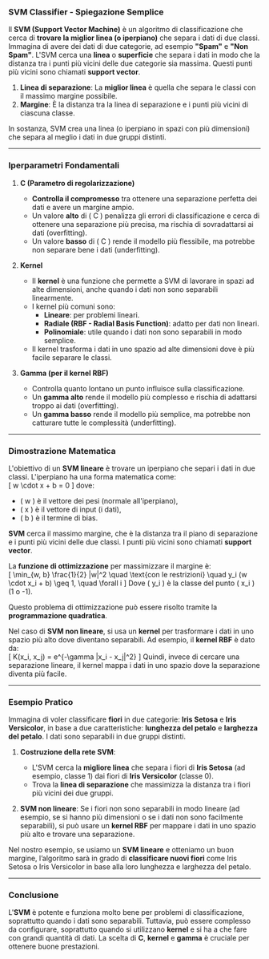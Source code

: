 ### **SVM Classifier - Spiegazione Semplice**  
Il **SVM (Support Vector Machine)** è un algoritmo di classificazione che cerca di **trovare la miglior linea (o iperpiano)** che separa i dati di due classi. Immagina di avere dei dati di due categorie, ad esempio **"Spam"** e **"Non Spam"**. L'SVM cerca una **linea** o **superficie** che separa i dati in modo che la distanza tra i punti più vicini delle due categorie sia massima. Questi punti più vicini sono chiamati **support vector**.

1. **Linea di separazione**: La **miglior linea** è quella che separa le classi con il massimo margine possibile.
2. **Margine**: È la distanza tra la linea di separazione e i punti più vicini di ciascuna classe.

In sostanza, SVM crea una linea (o iperpiano in spazi con più dimensioni) che separa al meglio i dati in due gruppi distinti.

---

### **Iperparametri Fondamentali**

1. **C (Parametro di regolarizzazione)**  
   - **Controlla il compromesso** tra ottenere una separazione perfetta dei dati e avere un margine ampio.  
   - Un valore **alto** di \( C \) penalizza gli errori di classificazione e cerca di ottenere una separazione più precisa, ma rischia di sovradattarsi ai dati (overfitting).  
   - Un valore **basso** di \( C \) rende il modello più flessibile, ma potrebbe non separare bene i dati (underfitting).

2. **Kernel**  
   - Il **kernel** è una funzione che permette a SVM di lavorare in spazi ad alte dimensioni, anche quando i dati non sono separabili linearmente.  
   - I kernel più comuni sono:
     - **Lineare**: per problemi lineari.  
     - **Radiale (RBF - Radial Basis Function)**: adatto per dati non lineari.  
     - **Polinomiale**: utile quando i dati non sono separabili in modo semplice.  
   - Il kernel trasforma i dati in uno spazio ad alte dimensioni dove è più facile separare le classi.

3. **Gamma (per il kernel RBF)**  
   - Controlla quanto lontano un punto influisce sulla classificazione.  
   - Un **gamma alto** rende il modello più complesso e rischia di adattarsi troppo ai dati (overfitting).  
   - Un **gamma basso** rende il modello più semplice, ma potrebbe non catturare tutte le complessità (underfitting).

---

### **Dimostrazione Matematica**  
L'obiettivo di un **SVM lineare** è trovare un iperpiano che separi i dati in due classi. L'iperpiano ha una forma matematica come:  
\[
w \cdot x + b = 0
\]
dove:
- \( w \) è il vettore dei pesi (normale all'iperpiano),
- \( x \) è il vettore di input (i dati),
- \( b \) è il termine di bias.

**SVM** cerca il massimo margine, che è la distanza tra il piano di separazione e i punti più vicini delle due classi. I punti più vicini sono chiamati **support vector**.

La **funzione di ottimizzazione** per massimizzare il margine è:  
\[
\min_{w, b} \frac{1}{2} \|w\|^2 \quad \text{con le restrizioni} \quad y_i (w \cdot x_i + b) \geq 1, \quad \forall i
\]
Dove \( y_i \) è la classe del punto \( x_i \) (1 o -1).  

Questo problema di ottimizzazione può essere risolto tramite la **programmazione quadratica**.

Nel caso di **SVM non lineare**, si usa un **kernel** per trasformare i dati in uno spazio più alto dove diventano separabili. Ad esempio, il **kernel RBF** è dato da:  
\[
K(x_i, x_j) = e^{-\gamma \|x_i - x_j\|^2}
\]
Quindi, invece di cercare una separazione lineare, il kernel mappa i dati in uno spazio dove la separazione diventa più facile.

---

### **Esempio Pratico**  
Immagina di voler classificare **fiori** in due categorie: **Iris Setosa** e **Iris Versicolor**, in base a due caratteristiche: **lunghezza del petalo** e **larghezza del petalo**. I dati sono separabili in due gruppi distinti.

1. **Costruzione della rete SVM**:
   - L'SVM cerca la **migliore linea** che separa i fiori di **Iris Setosa** (ad esempio, classe 1) dai fiori di **Iris Versicolor** (classe 0).
   - Trova la **linea di separazione** che massimizza la distanza tra i fiori più vicini dei due gruppi.

2. **SVM non lineare**:
   Se i fiori non sono separabili in modo lineare (ad esempio, se si hanno più dimensioni o se i dati non sono facilmente separabili), si può usare un **kernel RBF** per mappare i dati in uno spazio più alto e trovare una separazione.

Nel nostro esempio, se usiamo un **SVM lineare** e otteniamo un buon margine, l’algoritmo sarà in grado di **classificare nuovi fiori** come Iris Setosa o Iris Versicolor in base alla loro lunghezza e larghezza del petalo.

---

### **Conclusione**  
L'**SVM** è potente e funziona molto bene per problemi di classificazione, soprattutto quando i dati sono separabili. Tuttavia, può essere complesso da configurare, soprattutto quando si utilizzano **kernel** e si ha a che fare con grandi quantità di dati. La scelta di **C**, **kernel** e **gamma** è cruciale per ottenere buone prestazioni.
